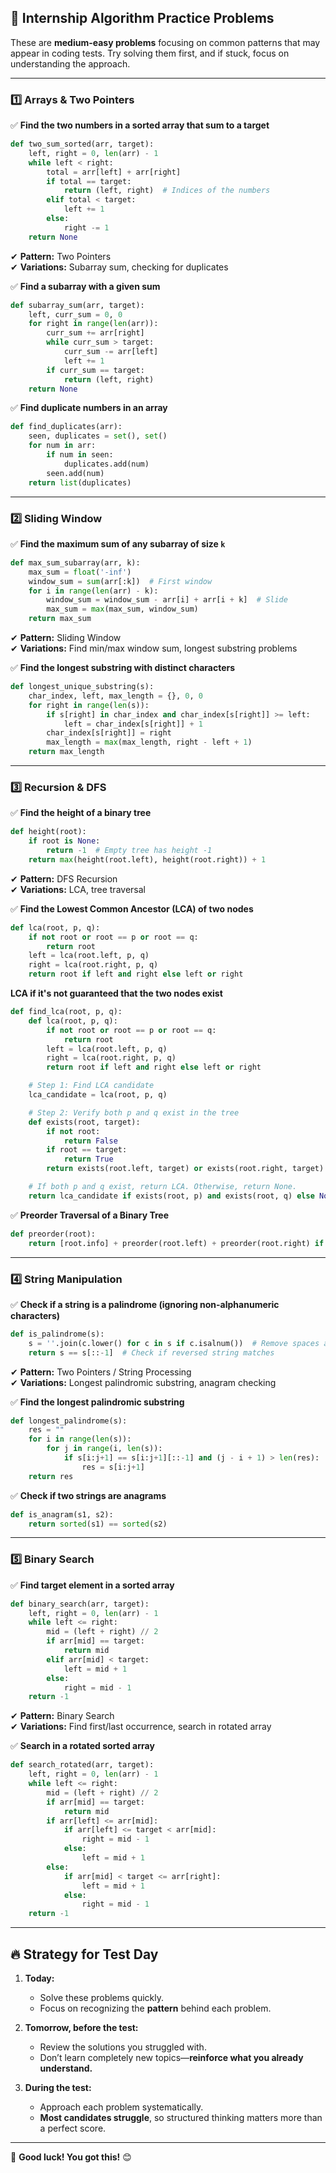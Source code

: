 ## **🚀 Internship Algorithm Practice Problems**

These are **medium-easy problems** focusing on common patterns that may appear in coding tests. Try solving them first, and if stuck, focus on understanding the approach.

---

### **1️⃣ Arrays & Two Pointers**

✅ **Find the two numbers in a sorted array that sum to a target**

```python
def two_sum_sorted(arr, target):
    left, right = 0, len(arr) - 1
    while left < right:
        total = arr[left] + arr[right]
        if total == target:
            return (left, right)  # Indices of the numbers
        elif total < target:
            left += 1
        else:
            right -= 1
    return None
```

✔ **Pattern:** Two Pointers  
✔ **Variations:** Subarray sum, checking for duplicates

✅ **Find a subarray with a given sum**

```python
def subarray_sum(arr, target):
    left, curr_sum = 0, 0
    for right in range(len(arr)):
        curr_sum += arr[right]
        while curr_sum > target:
            curr_sum -= arr[left]
            left += 1
        if curr_sum == target:
            return (left, right)
    return None
```

✅ **Find duplicate numbers in an array**

```python
def find_duplicates(arr):
    seen, duplicates = set(), set()
    for num in arr:
        if num in seen:
            duplicates.add(num)
        seen.add(num)
    return list(duplicates)
```

---

### **2️⃣ Sliding Window**

✅ **Find the maximum sum of any subarray of size `k`**

```python
def max_sum_subarray(arr, k):
    max_sum = float('-inf')
    window_sum = sum(arr[:k])  # First window
    for i in range(len(arr) - k):
        window_sum = window_sum - arr[i] + arr[i + k]  # Slide
        max_sum = max(max_sum, window_sum)
    return max_sum
```

✔ **Pattern:** Sliding Window  
✔ **Variations:** Find min/max window sum, longest substring problems

✅ **Find the longest substring with distinct characters**

```python
def longest_unique_substring(s):
    char_index, left, max_length = {}, 0, 0
    for right in range(len(s)):
        if s[right] in char_index and char_index[s[right]] >= left:
            left = char_index[s[right]] + 1
        char_index[s[right]] = right
        max_length = max(max_length, right - left + 1)
    return max_length
```

---

### **3️⃣ Recursion & DFS**

✅ **Find the height of a binary tree**

```python
def height(root):
    if root is None:
        return -1  # Empty tree has height -1
    return max(height(root.left), height(root.right)) + 1
```

✔ **Pattern:** DFS Recursion  
✔ **Variations:** LCA, tree traversal

✅ **Find the Lowest Common Ancestor (LCA) of two nodes**

```python
def lca(root, p, q):
    if not root or root == p or root == q:
        return root
    left = lca(root.left, p, q)
    right = lca(root.right, p, q)
    return root if left and right else left or right
```
**LCA if it's not guaranteed that the two nodes exist**
```python
def find_lca(root, p, q):
    def lca(root, p, q):
        if not root or root == p or root == q:
            return root
        left = lca(root.left, p, q)
        right = lca(root.right, p, q)
        return root if left and right else left or right

    # Step 1: Find LCA candidate
    lca_candidate = lca(root, p, q)

    # Step 2: Verify both p and q exist in the tree
    def exists(root, target):
        if not root:
            return False
        if root == target:
            return True
        return exists(root.left, target) or exists(root.right, target)

    # If both p and q exist, return LCA. Otherwise, return None.
    return lca_candidate if exists(root, p) and exists(root, q) else None
```

✅ **Preorder Traversal of a Binary Tree**

```python
def preorder(root):
    return [root.info] + preorder(root.left) + preorder(root.right) if root else []
```

---

### **4️⃣ String Manipulation**

✅ **Check if a string is a palindrome (ignoring non-alphanumeric characters)**

```python
def is_palindrome(s):
    s = ''.join(c.lower() for c in s if c.isalnum())  # Remove spaces and symbols
    return s == s[::-1]  # Check if reversed string matches
```

✔ **Pattern:** Two Pointers / String Processing  
✔ **Variations:** Longest palindromic substring, anagram checking

✅ **Find the longest palindromic substring**

```python
def longest_palindrome(s):
    res = ""
    for i in range(len(s)):
        for j in range(i, len(s)):
            if s[i:j+1] == s[i:j+1][::-1] and (j - i + 1) > len(res):
                res = s[i:j+1]
    return res
```

✅ **Check if two strings are anagrams**

```python
def is_anagram(s1, s2):
    return sorted(s1) == sorted(s2)
```

---

### **5️⃣ Binary Search**

✅ **Find target element in a sorted array**

```python
def binary_search(arr, target):
    left, right = 0, len(arr) - 1
    while left <= right:
        mid = (left + right) // 2
        if arr[mid] == target:
            return mid
        elif arr[mid] < target:
            left = mid + 1
        else:
            right = mid - 1
    return -1
```

✔ **Pattern:** Binary Search  
✔ **Variations:** Find first/last occurrence, search in rotated array

✅ **Search in a rotated sorted array**

```python
def search_rotated(arr, target):
    left, right = 0, len(arr) - 1
    while left <= right:
        mid = (left + right) // 2
        if arr[mid] == target:
            return mid
        if arr[left] <= arr[mid]:
            if arr[left] <= target < arr[mid]:
                right = mid - 1
            else:
                left = mid + 1
        else:
            if arr[mid] < target <= arr[right]:
                left = mid + 1
            else:
                right = mid - 1
    return -1
```

---

## **🔥 Strategy for Test Day**

1. **Today:**

   - Solve these problems quickly.
   - Focus on recognizing the **pattern** behind each problem.

2. **Tomorrow, before the test:**

   - Review the solutions you struggled with.
   - Don’t learn completely new topics—**reinforce what you already understand.**

3. **During the test:**
   - Approach each problem systematically.
   - **Most candidates struggle**, so structured thinking matters more than a perfect score.

---

🚀 **Good luck! You got this!** 😊
